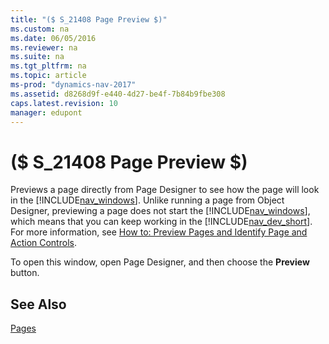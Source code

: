 ```yaml
---
title: "($ S_21408 Page Preview $)"
ms.custom: na
ms.date: 06/05/2016
ms.reviewer: na
ms.suite: na
ms.tgt_pltfrm: na
ms.topic: article
ms-prod: "dynamics-nav-2017"
ms.assetid: d8268d9f-e440-4d27-be4f-7b84b9fbe308
caps.latest.revision: 10
manager: edupont
---
```

# ($ S_21408 Page Preview $)
Previews a page directly from Page Designer to see how the page will look in the [!INCLUDE[nav_windows](../includes/nav_windows_md.md)]. Unlike running a page from Object Designer, previewing a page does not start the [!INCLUDE[nav_windows](../includes/nav_windows_md.md)], which means that you can keep working in the [!INCLUDE[nav_dev_short](../includes/nav_dev_short_md.md)]. For more information, see [How to: Preview Pages and Identify Page and Action Controls](../How%20to:%20Preview%20Pages%20and%20Identify%20Page%20and%20Action%20Controls.md).  

 To open this window, open Page Designer, and then choose the **Preview** button.  

## See Also  
 [Pages](../Pages.md)
